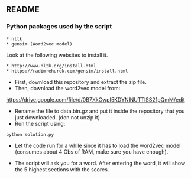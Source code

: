 README
------

### Python packages used by the script

    * nltk
    * gensim (Word2vec model)

Look at the following websites to install it.

    * http://www.nltk.org/install.html
    * https://radimrehurek.com/gensim/install.html

- First, download this repository and extract the zip file.
- Then, download the word2vec model from:

https://drive.google.com/file/d/0B7XkCwpI5KDYNlNUTTlSS21pQmM/edit

- Rename the file to data.bin.gz and put it inside the repository that you just downloaded. (don not unzip it)
- Run the script using:

`python solution.py`

- Let the code run for a while since it has to load the word2vec model (consumes about 4 Gbs of RAM, make sure you have enough).

- The script will ask you for a word. After entering the word, it will show the 5 highest sections with the scores.
